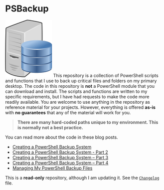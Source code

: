 # PSBackup

![data](assets/db.png) This repository is a collection of PowerShell scripts and functions that I use to back up critical files and folders on my primary desktop. The code in this repository is **not** a PowerShell module that you can download and install. The scripts and functions are written to my specific requirements, but I have had requests to make the code more readily available. You are welcome to use anything in the repository as reference material for your projects. However, everything is offered **as-is** with **no guarantees** that any of the material will work for you.

> **There are many hard-coded paths unique to my environment. This is normally not a best practice.**

You can read more about the code in these blog posts.

- [Creating a PowerShell Backup System](https://jdhitsolutions.com/blog/powershell/6905/creating-a-powershell-backup-system/)
- [Creating a PowerShell Backup System - Part 2](https://jdhitsolutions.com/blog/powershell/6910/creating-a-powershell-backup-system-part-2/)
- [Creating a PowerShell Backup System – Part 3](https://jdhitsolutions.com/blog/powershell/6955/creating-a-powershell-backup-system-part-3/)
- [Creating a PowerShell Backup System – Part 4](https://jdhitsolutions.com/blog/powershell/6962/creating-a-powershell-backup-system-part-4/)
- [Managing My PowerShell Backup Files](https://jdhitsolutions.com/blog/powershell/7081/managing-my-powershell-backup-files/)

This is a **read-only** repository, although I am updating it. See the [`Changelog`](changelog.md) file.

